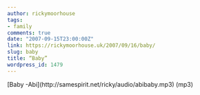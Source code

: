 ```yaml
---
author: rickymoorhouse
tags:
- family
comments: true
date: "2007-09-15T23:00:00Z"
link: https://rickymoorhouse.uk/2007/09/16/baby/
slug: baby
title: “Baby”
wordpress_id: 1479
---
```


<!--

![](http://samespirit.net/ricky/audio/player/noflash.gif)
-->[Baby -Abi](http://samespirit.net/ricky/audio/abibaby.mp3) (mp3)
